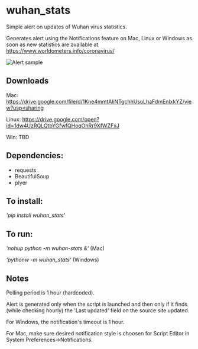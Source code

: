 # wuhan_stats
Simple alert on updates of Wuhan virus statistics.

Generates alert using the Notifications feature on Mac, Linux or Windows as soon as new statistics are available at https://www.worldometers.info/coronavirus/  

![Alert sample](https://github.com/vipervit/wuhan_stats/raw/master/snapshot.jpeg)

## Downloads
Mac: https://drive.google.com/file/d/1Kne4mmtAliNTgchhUsuLhaFdmEnIxkYZ/view?usp=sharing

Linux: https://drive.google.com/open?id=1dw4UzRQLQtbYGfwfQHoqOhRr9XfWZFxJ

Win: TBD

## Dependencies:
- requests
- BeautifulSoup
- plyer

## To install:
*'pip install wuhan_stats'*

## To run:

*'nohup python -m wuhan-stats &'* (Mac)

*'pythonw -m wuhan_stats'*        (Windows)

## Notes
Polling period is 1 hour (hardcoded).

Alert is generated only when the script is launched and then only if it finds (while checking hourly) the 'Last updated' field on the source site updated.

For Windows, the notification's timeout is 1 hour.

For Mac, make sure desired notification style is choosen for Script Editor in System Preferences->Notifications.  
